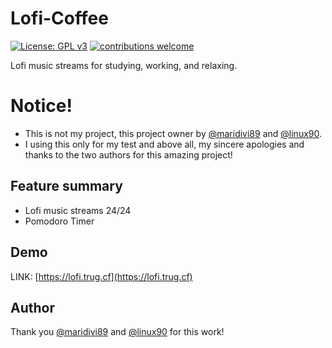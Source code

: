 # Lofi-Coffee

[![License: GPL v3](https://img.shields.io/badge/License-GPL%20v3-blue.svg)](https://opensource.org/licenses/GPL-3.0)
[![contributions welcome](https://img.shields.io/badge/contributions-welcome-brightgreen.svg?style=flat)](https://github.com/vietrux/Point-System-Ver-1.4 )

Lofi music streams for studying, working, and relaxing.

# Notice!
- This is not my project, this project owner by [@maridivi89](https://twitter.com/maridivi89) and [@linux90](https://twitter.com/linuz90).
- I using this only for my test and above all, my sincere apologies and thanks to the two authors for this amazing project!

## Feature summary
- Lofi music streams 24/24
- Pomodoro Timer

## Demo
LINK: [https://lofi.trug.cf](https://lofi.trug.cf)

## Author 
Thank you [@maridivi89](https://twitter.com/maridivi89) and [@linux90](https://twitter.com/linuz90) for this work!

